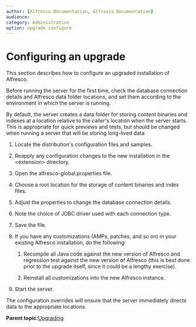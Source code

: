 ```yaml
---
author: [Alfresco Documentation, Alfresco Documentation]
audience: 
category: Administration
option: upgrade configure
---
```


# Configuring an upgrade

This section describes how to configure an upgraded installation of Alfresco.

Before running the server for the first time, check the database connection details and Alfresco data folder locations, and set them according to the environment in which the server is running.

By default, the server creates a data folder for storing content binaries and indexes at a location relative to the caller's location when the server starts. This is appropriate for quick previews and tests, but should be changed when running a server that will be storing long-lived data.

1.  Locate the distribution's configuration files and samples.

2.  Reapply any configuration changes to the new installation in the <extension\> directory.

3.  Open the alfresco-global.properties file. 

4.  Choose a root location for the storage of content binaries and index files.

5.  Adjust the properties to change the database connection details.

6.  Note the choice of JDBC driver used with each connection type.

7.  Save the file.

8.  If you have any customizations \(AMPs, patches, and so on\) in your existing Alfresco installation, do the following:

    1.  Recompile all Java code against the new version of Alfresco and regression test against the new version of Alfresco \(this is best done prior to the upgrade itself, since it could be a lengthy exercise\).

    2.  Reinstall all customizations into the new Alfresco instance.

9.  Start the server.


The configuration overrides will ensure that the server immediately directs data to the appropriate locations.

**Parent topic:**[Upgrading](../concepts/ch-upgrade.md)


